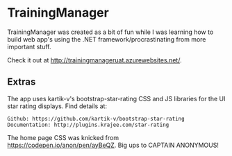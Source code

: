 ﻿# TrainingManager

TrainingManager was created as a bit of fun while I was learning how to build web app's using the .NET framework/procrastinating from more important stuff.

Check it out at http://trainingmanageruat.azurewebsites.net/.

## Extras

The app uses kartik-v's bootstrap-star-rating CSS and JS libraries for the UI star rating displays.
Find details at:
```
Github: https://github.com/kartik-v/bootstrap-star-rating
Documentation: http://plugins.krajee.com/star-rating
```

The home page CSS was knicked from https://codepen.io/anon/pen/ayBeQZ. Big ups to CAPTAIN ANONYMOUS!
